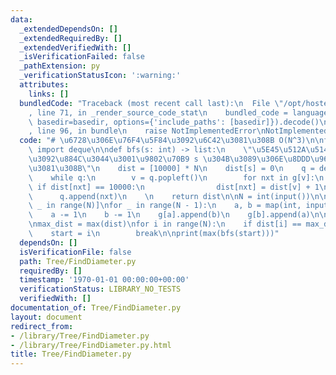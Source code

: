 ```yaml
---
data:
  _extendedDependsOn: []
  _extendedRequiredBy: []
  _extendedVerifiedWith: []
  _isVerificationFailed: false
  _pathExtension: py
  _verificationStatusIcon: ':warning:'
  attributes:
    links: []
  bundledCode: "Traceback (most recent call last):\n  File \"/opt/hostedtoolcache/Python/3.10.6/x64/lib/python3.10/site-packages/onlinejudge_verify/documentation/build.py\"\
    , line 71, in _render_source_code_stat\n    bundled_code = language.bundle(stat.path,\
    \ basedir=basedir, options={'include_paths': [basedir]}).decode()\n  File \"/opt/hostedtoolcache/Python/3.10.6/x64/lib/python3.10/site-packages/onlinejudge_verify/languages/python.py\"\
    , line 96, in bundle\n    raise NotImplementedError\nNotImplementedError\n"
  code: "# \u6728\u306E\u76F4\u5F84\u3092\u6C42\u3081\u308B O(N^3)\n\nfrom collections\
    \ import deque\n\ndef bfs(s: int) -> list:\n    \"\u5E45\u512A\u5148\u63A2\u7D22\
    \u3092\u884C\u3044\u3001\u9802\u70B9 s \u304B\u3089\u306E\u8DDD\u96E2\u3092\u6C42\
    \u3081\u308B\"\n    dist = [10000] * N\n    dist[s] = 0\n    q = deque([s])\n\
    \    while q:\n        v = q.popleft()\n        for nxt in g[v]:\n           \
    \ if dist[nxt] == 10000:\n                dist[nxt] = dist[v] + 1\n          \
    \      q.append(nxt)\n    \n    return dist\n\nN = int(input())\n\ng = [[] for\
    \ _ in range(N)]\nfor _ in range(N - 1):\n    a, b = map(int, input().split())\n\
    \    a -= 1\n    b -= 1\n    g[a].append(b)\n    g[b].append(a)\n\n\ndist = bfs(0)\n\
    \nmax_dist = max(dist)\nfor i in range(N):\n    if dist[i] == max_dist:\n    \
    \    start = i\n        break\n\nprint(max(bfs(start)))"
  dependsOn: []
  isVerificationFile: false
  path: Tree/FindDiameter.py
  requiredBy: []
  timestamp: '1970-01-01 00:00:00+00:00'
  verificationStatus: LIBRARY_NO_TESTS
  verifiedWith: []
documentation_of: Tree/FindDiameter.py
layout: document
redirect_from:
- /library/Tree/FindDiameter.py
- /library/Tree/FindDiameter.py.html
title: Tree/FindDiameter.py
---
```


